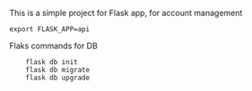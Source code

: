 This is a simple project for Flask app, for account management

```
export FLASK_APP=api
```

Flaks commands for DB
```
	flask db init
	flask db migrate
	flask db upgrade
```

